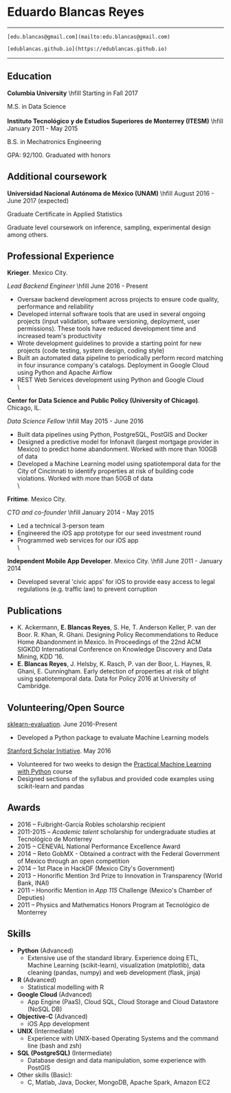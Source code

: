 
Eduardo Blancas Reyes
=====================

------------------------------------------------------------------------------
    [edu.blancas@gmail.com](mailto:edu.blancas@gmail.com)

    [edublancas.github.io](https://edublancas.github.io)
------------------------------------------------------------------------------

Education
---------

**Columbia University** \hfill  Starting in Fall 2017

M.S. in Data Science
\
\
**Instituto Tecnológico y de Estudios Superiores de Monterrey (ITESM)** \hfill January 2011 - May 2015

B.S. in Mechatronics Engineering

GPA: 92/100. Graduated with honors

Additional coursework
---------------------

**Universidad Nacional Autónoma de México (UNAM)** \hfill August 2016 - June 2017 (expected)

Graduate Certificate in Applied Statistics 

Graduate level coursework on inference, sampling, experimental design among others.


Professional Experience
-----------------------

**Krieger**. Mexico City.

*Lead Backend Engineer* \hfill June 2016 - Present

* Oversaw backend development across projects to ensure code quality, performance and reliability
* Developed internal software tools that are used in several ongoing projects (input validation, software versioning, deployment, user permissions). These tools have reduced development time and increased team's productivity
* Wrote development guidelines to provide a starting point for new projects (code testing, system design, coding style)
* Built an automated data pipeline to periodically perform record matching in four insurance company's catalogs. Deployment in Google Cloud using Python and Apache Airflow
* REST Web Services development using Python and Google Cloud
  \
  \

**Center for Data Science and Public Policy (University of Chicago)**. Chicago, IL.

*Data Science Fellow* \hfill May 2015 - June 2016

* Built data pipelines using Python, PostgreSQL, PostGIS and Docker
* Designed a predictive model for Infonavit (largest mortgage provider in Mexico) to predict home abandonment. Worked with more than 100GB of data
* Developed a Machine Learning model using spatiotemporal data for the City of Cincinnati to identify properties at risk of building code violations. Worked with more than 50GB of data
  \
  \

**Fritime**. Mexico City.

*CTO and co-founder* \hfill January 2014 - May 2015

* Led a technical 3-person team
* Engineered the iOS app prototype for our seed investment round
* Programmed web services for our iOS app
  \
  \

**Independent Mobile App Developer**. Mexico City. \hfill June 2011 - January 2014

* Developed several 'civic apps' for iOS to provide easy access to legal regulations (e.g. traffic law) to prevent corruption

Publications
------------

-   K. Ackermann, **E. Blancas Reyes**, S. He, T. Anderson Keller, P. van der Boor. R. Khan, R. Ghani. Designing Policy Recommendations to Reduce Home Abandonment in Mexico. In Proceedings of the 22nd ACM SIGKDD International Conference on Knowledge Discovery and Data Mining, KDD ’16.
-   **E. Blancas Reyes**, J. Helsby, K. Rasch, P. van der Boor, L. Haynes, R. Ghani, E. Cunningham. Early detection of properties at risk of blight using spatiotemporal data. Data for Policy 2016 at University of Cambridge.

Volunteering/Open Source
------------------------

[sklearn-evaluation](https://github.com/edublancas/sklearn-evaluation).
June 2016-Present

* Developed a Python package to evaluate Machine Learning models

 [Stanford Scholar Initiative](http://scholar.stanford.edu).
 May 2016

* Volunteered for two weeks to design the [Practical Machine Learning with Python](http://scholar.stanford.edu/ml.html) course
* Designed sections of the syllabus and provided code examples using scikit-learn and pandas

Awards
------

-   2016 – Fulbright-García Robles scholarship recipient
-   2011-2015 – *Academic talent* scholarship for undergraduate studies at Tecnológico de Monterrey
-   2015 – CENEVAL National Performance Excellence Award
-   2014 – Reto GobMX - Obtained a contract with the Federal Government of Mexico through an open competition
-   2014 – 1st Place in HackDF (Mexico City's Government)
-   2013 – Honorific Mention 3rd Prize to Innovation in Transparency (World Bank, INAI)
-   2011 – Honorific Mention in *App 115* Challenge (Mexico's Chamber of Deputies)
-   2011 – Physics and Mathematics Honors Program at Tecnológico de Monterrey

Skills
------

* **Python** (Advanced)
    - Extensive use of the standard library. Experience doing ETL, Machine Learning (scikit-learn), visualization (matplotlib), data cleaning (pandas, numpy) and web development (flask, jinja)
* **R** (Advanced)
    - Statistical modelling with R
* **Google Cloud** (Advanced)
    - App Engine (PaaS), Cloud SQL, Cloud Storage and Cloud Datastore (NoSQL DB)
* **Objective-C** (Advanced)
    - iOS App development
* **UNIX** (Intermediate)
    - Experience with UNIX-based Operating Systems and the command line (bash and zsh)
* **SQL (PostgreSQL)** (Intermediate)
    - Database design and data manipulation, some experience with PostGIS
* Other skills (Basic):
    * C, Matlab, Java, Docker, MongoDB, Apache Spark, Amazon EC2
